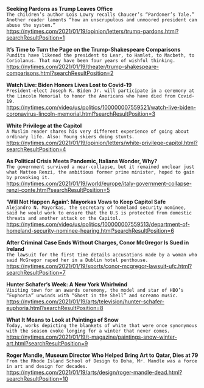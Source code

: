 **Seeking Pardons as Trump Leaves Office**\
`The children’s author Lois Lowry recalls Chaucer’s “Pardoner’s Tale.” Another reader laments “how an unscrupulous and unmoored president can abuse the system.”`\
https://nytimes.com/2021/01/19/opinion/letters/trump-pardons.html?searchResultPosition=1

**It’s Time to Turn the Page on the Trump-Shakespeare Comparisons**\
`Pundits have likened the president to Lear, to Hamlet, to Macbeth, to Coriolanus. That may have been four years of wishful thinking.`\
https://nytimes.com/2021/01/19/theater/trump-shakespeare-comparisons.html?searchResultPosition=2

**Watch Live: Biden Honors Lives Lost to Covid-19**\
`President-elect Joseph R. Biden Jr. will participate in a ceremony at the Lincoln Memorial to honor the Americans who have died from Covid-19.`\
https://nytimes.com/video/us/politics/100000007559521/watch-live-biden-coronavirus-lincoln-memorial.html?searchResultPosition=3

**White Privilege at the Capitol**\
`A Muslim reader shares his very different experience of going about ordinary life. Also: Young skiers doing stunts.`\
https://nytimes.com/2021/01/19/opinion/letters/white-privilege-capitol.html?searchResultPosition=4

**As Political Crisis Meets Pandemic, Italians Wonder, Why?**\
`The government survived a near-collapse, but it remained unclear just what Matteo Renzi, the ambitious former prime minister, hoped to gain by provoking it.`\
https://nytimes.com/2021/01/19/world/europe/italy-government-collapse-renzi-conte.html?searchResultPosition=5

**‘Will Not Happen Again’: Mayorkas Vows to Keep Capitol Safe**\
`Alejandro N. Mayorkas, the secretary of homeland security nominee, said he would work to ensure that the U.S is protected from domestic threats and another attack on the Capitol.`\
https://nytimes.com/video/us/politics/100000007559513/department-of-homeland-security-nominee-hearing.html?searchResultPosition=6

**After Criminal Case Ends Without Charges, Conor McGregor Is Sued in Ireland**\
`The lawsuit for the first time details accusations made by a woman who said McGregor raped her in a Dublin hotel penthouse.`\
https://nytimes.com/2021/01/19/sports/conor-mcgregor-lawsuit-ufc.html?searchResultPosition=7

**Hunter Schafer’s Week: A New York Whirlwind**\
`Visiting town for an awards ceremony, the model and star of HBO’s “Euphoria” unwinds with “Ghost in the Shell” and screamo music.`\
https://nytimes.com/2021/01/19/arts/television/hunter-schafer-euphoria.html?searchResultPosition=8

**What It Means to Look at Paintings of Snow**\
`Today, works depicting the blankets of white that were once synonymous with the season evoke longing for a winter that never comes.`\
https://nytimes.com/2021/01/19/t-magazine/paintings-snow-winter-art.html?searchResultPosition=9

**Roger Mandle, Museum Director Who Helped Bring Art to Qatar, Dies at 79**\
`From the Rhode Island School of Design to Doha, Mr. Mandle was a force in art and design for decades.`\
https://nytimes.com/2021/01/19/arts/design/roger-mandle-dead.html?searchResultPosition=10

